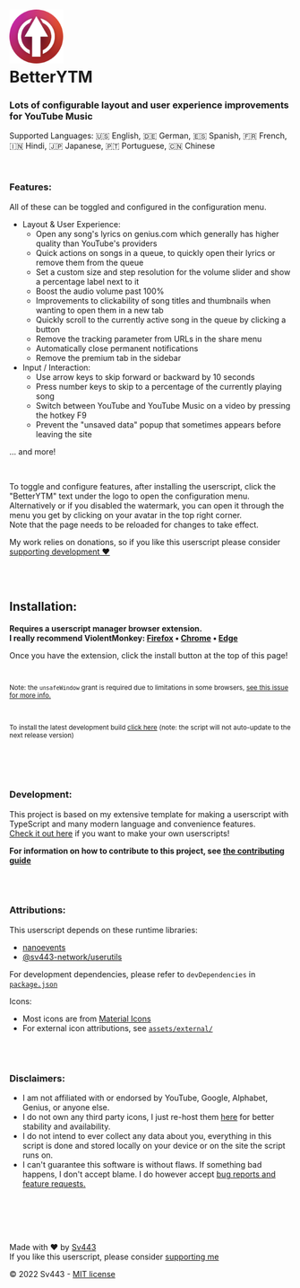 <h1><img src="https://raw.githubusercontent.com/Sv443/BetterYTM/main/assets/icon/icon_128.png" width="96" height="96" /><br>BetterYTM</h1>

### Lots of configurable layout and user experience improvements for YouTube Music
Supported Languages: 🇺🇸 English, 🇩🇪 German, 🇪🇸 Spanish, 🇫🇷 French, 🇮🇳 Hindi, 🇯🇵 Japanese, 🇵🇹 Portuguese, 🇨🇳 Chinese

<br>

### Features:
All of these can be toggled and configured in the configuration menu.
- Layout & User Experience:
  - Open any song's lyrics on genius.com which generally has higher quality than YouTube's providers
  - Quick actions on songs in a queue, to quickly open their lyrics or remove them from the queue
  - Set a custom size and step resolution for the volume slider and show a percentage label next to it
  - Boost the audio volume past 100%
  - Improvements to clickability of song titles and thumbnails when wanting to open them in a new tab
  - Quickly scroll to the currently active song in the queue by clicking a button
  - Remove the tracking parameter from URLs in the share menu
  - Automatically close permanent notifications
  - Remove the premium tab in the sidebar
- Input / Interaction:
  - Use arrow keys to skip forward or backward by 10 seconds
  - Press number keys to skip to a percentage of the currently playing song
  - Switch between YouTube and YouTube Music on a video by pressing the hotkey F9
  - Prevent the "unsaved data" popup that sometimes appears before leaving the site
  
... and more!

<br>

To toggle and configure features, after installing the userscript, click the "BetterYTM" text under the logo to open the configuration menu.  
Alternatively or if you disabled the watermark, you can open it through the menu you get by clicking on your avatar in the top right corner.  
Note that the page needs to be reloaded for changes to take effect.  
  
My work relies on donations, so if you like this userscript please consider [supporting development ❤️](https://github.com/sponsors/Sv443)

<br><br>

## Installation:
<b>

Requires a userscript manager browser extension.  
I really recommend ViolentMonkey: [Firefox](https://addons.mozilla.org/en-US/firefox/addon/violentmonkey/) &bull; [Chrome](https://chrome.google.com/webstore/detail/violentmonkey/jinjaccalgkegednnccohejagnlnfdag) &bull; [Edge](https://microsoftedge.microsoft.com/addons/detail/violentmonkey/eeagobfjdenkkddmbclomhiblgggliao?hl=en-GB&gl=DE)

</b>

Once you have the extension, click the install button at the top of this page!

<br>

<sup>

Note: the `unsafeWindow` grant is required due to limitations in some browsers, [see this issue for more info.](https://github.com/Sv443/BetterYTM/issues/18#show_issue)

</sup>
<br>
<sup>

To install the latest development build [click here](https://github.com/Sv443/BetterYTM/raw/develop/dist/BetterYTM.user.js) (note: the script will not auto-update to the next release version)

</sup>

<br><br><br>

### Development:
This project is based on my extensive template for making a userscript with TypeScript and many modern language and convenience features.  
[Check it out here](https://github.com/Sv443/Userscript.ts) if you want to make your own userscripts!  
  
**For information on how to contribute to this project, see [the contributing guide](https://github.com/Sv443/BetterYTM/tree/main/contributing.md)**

<br><br>

### Attributions:
This userscript depends on these runtime libraries:
- [nanoevents](https://npmjs.org/package/nanoevents)
- [@sv443-network/userutils](https://github.com/Sv443-Network/UserUtils)
  
For development dependencies, please refer to `devDependencies` in [`package.json`](https://github.com/Sv443/BetterYTM/tree/main/package.json)
  
Icons:  
- Most icons are from [Material Icons](https://fonts.google.com/icons)
- For external icon attributions, see [`assets/external/`](https://github.com/Sv443/BetterYTM/tree/main/assets/external/)

<br><br>

### Disclaimers:
- I am not affiliated with or endorsed by YouTube, Google, Alphabet, Genius, or anyone else.
- I do not own any third party icons, I just re-host them [here](https://github.com/Sv443/BetterYTM/tree/main/assets/external/) for better stability and availability.
- I do not intend to ever collect any data about you, everything in this script is done and stored locally on your device or on the site the script runs on.
- I can't guarantee this software is without flaws. If something bad happens, I don't accept blame. I do however accept [bug reports and feature requests.](https://github.com/Sv443/BetterYTM/issues/new/choose)

<br><br><br><br>

Made with ❤️ by [Sv443](https://github.com/Sv443)  
If you like this userscript, please consider [supporting me](https://github.com/sponsors/Sv443)  
  
© 2022 Sv443 - [MIT license](https://github.com/Sv443/BetterYTM/tree/main/LICENSE.txt)
